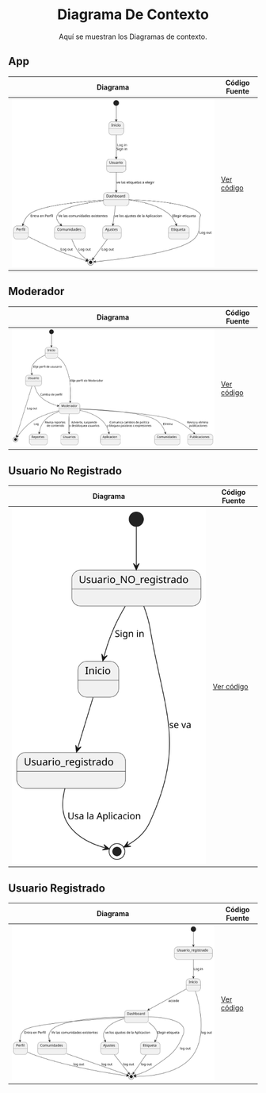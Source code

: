 <div align="center">

# Diagrama De Contexto

Aquí se muestran los Diagramas de contexto.

</div>

## App

| **Diagrama** | **Código Fuente** |
|--------------|--------------------|
| ![App](/CdU/DdContexto_app/1ª_Iteración/DdContexto_App.svg) | [Ver código](/CdU/DdContexto_app/1ª_Iteración/DdContexto_app.puml) |

## Moderador

| **Diagrama** | **Código Fuente** |
|--------------|--------------------|
| ![Moderador](/CdU/DdContexto_Mod/1ª_Iteración/DdContexto_Mod.svg) | [Ver código](/CdU/DdContexto_Mod/1ª_Iteración/DdContexto_Mod.puml) |

## Usuario No Registrado

| **Diagrama** | **Código Fuente** |
|--------------|--------------------|
| ![UsuarioNR](/CdU/DdContexto_UsuarioNR/1ª_Iteración/DdContexto_UsuarioNR.svg) | [Ver código](/CdU/DdContexto_UsuarioNR/1ª_Iteración/DdContexto_UsuarioNR.puml) |

## Usuario Registrado

| **Diagrama** | **Código Fuente** |
|--------------|--------------------|
| ![UsuarioR](/CdU/DdContexto_UsuarioR/1ª_Iteración/DdContexto_UsuarioR.svg) | [Ver código](/CdU/DdContexto_UsuarioR/1ª_Iteración/DdContexto_UsuarioR.puml) |
